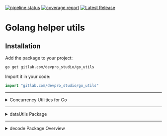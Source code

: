 [![pipeline status](https://gitlab.com/devpro_studio/go_utils/badges/master/pipeline.svg)](https://gitlab.com/devpro_studio/go_utils/-/commits/master)
[![coverage report](https://gitlab.com/devpro_studio/go_utils/badges/master/coverage.svg)](https://gitlab.com/devpro_studio/go_utils/-/commits/master)
[![Latest Release](https://gitlab.com/devpro_studio/go_utils/-/badges/release.svg)](https://gitlab.com/devpro_studio/go_utils/-/releases)

# Golang helper utils

## Installation

Add the package to your project:

```bash
go get gitlab.com/devpro_studio/go_utils
```

Import it in your code:

```go
import "gitlab.com/devpro_studio/go_utils"
```

---

<details>
  <summary>Concurrency Utilities for Go</summary>

## Concurrency Utilities for Go

This package provides a set of utilities for working with channels and concurrency in Go. It simplifies the creation of pipelines, fan-in/fan-out patterns, batching, and parallel processing. Each function is generic and works with any data type.

---

### Features

- **Pipeline**: Apply a transformation function to a stream of input values.
- **Filter**: Apply a filter function to a stream of input values.
- **Split**: Split a stream of input values into two output streams based on a function.
- **FanIn**: Merge multiple input streams into a single output stream.
- **FanOut**: Distribute values from an input stream to multiple output streams.
- **Batch**: Group input values into fixed-size batches.
- **Parallel**: Process input values concurrently using a worker pool.
- **Future**: Execute a function asynchronously and retrieve its result later, allowing non-blocking operations.

---

### Usage

#### 1. Pipeline

Transforms a stream of input values using a provided function.

```go
input := make(chan int)
output := concurrency.Pipeline(func(i int) int { return i * 2 })(input)

go func() {
    for i := 1; i <= 5; i++ {
        input <- i
    }
    close(input)
}()

for val := range output {
    fmt.Println(val) // Output: 2, 4, 6, 8, 10
}
```

---

#### 2. Filter

Filter a stream of input values using a provided function.

```go
input := make(chan int)
output := concurrency.Filter(func(i int) bool { return i % 2 == 0 })(input)

go func() {
    for i := 1; i <= 5; i++ {
        input <- i
    }
    close(input)
}()

for val := range output {
    fmt.Println(val) // Output: 2, 4
}
```

---

#### 3. Split

Splits a stream of input values into two streams based on a transformation function.

```go
input := make(chan int)
out1, out2 := concurrency.Split(input, func(i int) (int, string) {
    return i, fmt.Sprintf("Value: %d", i)
})

go func() {
    for i := 1; i <= 3; i++ {
        input <- i
    }
    close(input)
}()

for val := range out1 {
    fmt.Println(val) // Output: 1, 2, 3
}

for val := range out2 {
    fmt.Println(val) // Output: "Value: 1", "Value: 2", "Value: 3"
}
```

---

#### 4. FanIn

Merges multiple input streams into a single output stream.

```go
ch1 := make(chan int)
ch2 := make(chan int)
output := concurrency.FanIn(ch1, ch2)

go func() {
    ch1 <- 1
    ch1 <- 2
    close(ch1)
}()

go func() {
    ch2 <- 3
    ch2 <- 4
    close(ch2)
}()

for val := range output {
    fmt.Println(val) // Output: 1, 2, 3, 4 (order may vary)
}
```

---

#### 5. FanOut

Distributes values from a single input stream to multiple output streams.

```go
input := make(chan int)
outputs := concurrency.FanOut(input, 3, false)

go func() {
    for i := 1; i <= 5; i++ {
        input <- i
    }
    close(input)
}()

for i, out := range outputs {
    go func(index int, ch <-chan int) {
        for val := range ch {
            fmt.Printf("Output[%d]: %d\n", index, val)
        }
    }(i, out)
}
```

---

#### 6. Batch

Groups values from a stream into fixed-size batches.

```go
input := make(chan int)
output := concurrency.Batch(input, 2)

go func() {
    for i := 1; i <= 5; i++ {
        input <- i
    }
    close(input)
}()

for batch := range output {
    fmt.Println(batch) // Output: [1 2], [3 4], [5]
}
```

---

#### 7. Parallel

Processes values from a stream concurrently using a worker pool.

```go
input := make(chan int)
output := concurrency.Parallel(input, func(i int) int { return i * i }, 3)

go func() {
    for i := 1; i <= 5; i++ {
        input <- i
    }
    close(input)
}()

for val := range output {
    fmt.Println(val) // Output: 1, 4, 9, 16, 25 (order may vary)
}
```

---

#### 8. Future

Execute a function asynchronously and retrieve its result later, allowing non-blocking operations.

```go
future := concurrency.NewFuture(func() (int, error) {
    return 42, nil
})

// After some time

result, err := future.Get()
fmt.Println(result, err) // Output: 42 <nil>
```

</details>

---

<details>
  <summary>dataUtils Package</summary>

## dataUtils Package

The dataUtils package provides a collection of utility functions for working with Go maps and slices. It simplifies common operations such as retrieving keys or values, checking for the presence of keys or values, filtering, deduplication, sorting, and converting slices to maps. The package leverages Go generics and type constraints to ensure flexibility and type safety.

---

### Features

- **Retrieve Keys**: Extract all keys from a map.
- **Retrieve Values**: Extract all values from a map.
- **Check for Keys**: Verify if a key exists in a map.
- **Check for Values**: Verify if a value exists in a map.
- **Ordered Iteration**: Iterate over a map in sorted key order.
- **Map to Slice**: Convert a map to a slice.
- **Map Pipeline**: Apply a transformation function to a map.
- **Generic Sorting**: Sort slices in ascending or descending order.
- **Deduplication**: Remove duplicate elements from a slice.
- **Filtering**: Extract elements that match a given condition.
- **Iteration**: Apply a function to each element in a slice.
- **Conversion**: Transform a slice into a map.
- **Pipeline**: Apply a transformation function to a slice.

---

#### 1. MapKeys

Extracts all keys from the provided map.

```go
data := map[string]int{"a": 1, "b": 2, "c": 3}
keys := dataUtils.MapKeys(data)
fmt.Println(keys) // Output: [a b c] (order may vary)
```

---

#### 2. MapValues

Extracts all values from the provided map.

```go
data := map[string]int{"a": 1, "b": 2, "c": 3}
values := dataUtils.MapValues(data)
fmt.Println(values) // Output: [1 2 3] (order may vary)
```

---

#### 3. MapContains

Checks if the provided map contains the specified key.

```go
data := map[string]int{"a": 1, "b": 2}
exists := dataUtils.MapContains(data, "b")
fmt.Println(exists) // Output: true
```

---

#### 4. MapValueContains

Checks if the provided map contains the specified value.

```go
data := map[string]int{"a": 1, "b": 2}
exists := dataUtils.MapValueContains(data, 2)
fmt.Println(exists) // Output: true
```

---

#### 5. MapOrderedIterator

Creates a function to iterate over the provided map in sorted key order. Requires a Constraints type for sorting keys.

```go
data := map[int]string{3: "three", 1: "one", 2: "two"}

iterator := dataUtils.MapOrderedIterator(data)
iterator(func(k int, v string) bool {
    fmt.Printf("Key: %d, Value: %s\n", k, v)
    return true // Return false to stop iteration early
})
// Output:
// Key: 1, Value: one
// Key: 2, Value: two
// Key: 3, Value: three
```

---

#### 6. MapToSlice

Converts a map to a slice using a transformation function.

```go
data := map[string]int{"a": 1, "b": 2, "c": 3}
slice := dataUtils.MapToSlice(data, func(k string, v int) string {
    return fmt.Sprintf("%s: %d", k, v)
})
fmt.Println(slice) // Output: ["a: 1", "b: 2", "c: 3"]
```

---

#### 7. MapPipeline

Applies a transformation function to a map and returns a new map.

```go
data := map[string]int{"a": 1, "b": 2, "c": 3}
result := dataUtils.MapPipeline(data, func(k string, v int) string {
    return fmt.Sprintf("%s: %d", k, v)
})
fmt.Println(result) // Output: map[a: "a: 1", b: "b: 2", c: "c: 3"]
```

---

#### 8. SliceOrder

Sorts a slice in ascending or descending order.

```go
numbers := []int{5, 3, 8, 1}
dataUtils.SliceOrderAsk(&numbers)
fmt.Println(numbers) // Output: [1 3 5 8]

strings := []string{"banana", "apple", "cherry"}
dataUtils.SliceOrderAsk(&strings)
fmt.Println(strings) // Output: [apple banana cherry]
```

```go
numbers := []int{5, 3, 8, 1}
dataUtils.SliceOrderDesc(&numbers)
fmt.Println(numbers) // Output: [8 5 3 1]

strings := []string{"banana", "apple", "cherry"}
dataUtils.SliceOrderDesc(&strings)
fmt.Println(strings) // Output: [cherry banana apple]
```

---

#### 9. SliceDistinct

Removes duplicate elements from a slice and returns a new slice with unique values.

```go
numbers := []int{1, 2, 2, 3, 4, 4}
uniqueNumbers := dataUtils.SliceDistinct(numbers)
fmt.Println(uniqueNumbers) // Output: [1 2 3 4]
```

---

#### 10. SliceFilter

Filters elements in a slice based on a predicate function.

```go
numbers := []int{1, 2, 3, 4, 5}
evenNumbers := dataUtils.SliceFilter(numbers, func(n *int) bool {
    return *n%2 == 0
})
fmt.Println(evenNumbers) // Output: [2 4]
```

---

#### 11. SliceForeach

Applies a function to each element in a slice.

```go
numbers := []int{1, 2, 3}
dataUtils.SliceForeach(&numbers, func(n *int) {
    *n *= 2
})
fmt.Println(numbers) // Output: [2 4 6]
```

---

#### 12. SliceToMap

Converts a slice to a map using a transformation function.

```go
people := []string{"Alice", "Bob", "Charlie"}
nameLengths := dataUtils.SliceToMap(&people, func(name *string) (string, int) {
    return *name, len(*name)
})
fmt.Println(nameLengths) // Output: map[Alice:5 Bob:3 Charlie:7]
```

---

#### 13. SlicePipeline

Applies a transformation function to a slice and returns a new slice.

```go
numbers := []int{1, 2, 3}
squaredNumbers := dataUtils.SlicePipeline(numbers, func(n *int) int {
    return *n * *n
})
fmt.Println(squaredNumbers) // Output: [1 4 9]
```

</details>

---

<details>
  <summary>decode Package Overview</summary>

## decode Package Overview

The decode package provides a flexible utility for copying and transforming data between different Go data structures, such as maps and structs. It supports nested structures, type conversions, and field mapping using struct tags. This functionality is useful for scenarios like data serialization, deserialization, and mapping between different data representations.

---

### Key Features

#### Core Functionality

- **Data Transformation**: Copy and transform data between structs, maps, and slices.
- **Field Mapping**: Map fields between structs and maps using custom tags.
- **Nested Data Handling**: Recursively process nested data structures.

#### Error Handling

- **Type Mismatch**: Returns an error if source and destination types are incompatible.
- **Destination Validation**: Ensures the destination is a writable pointer.
- **Field Presence**: Optionally enforce strict checks for field presence in the destination.

#### Configuration Flags

The behavior of the `Decode` function can be customized using the following flags:

- **`DecoderStrongFoundDst`**: Enforces strict checks for destination field presence.
- **`DecoderStrongType`**: Ensures type safety and allows struct-to-map conversion.
- **`DecoderUnwrapStructToMap`**: Unwraps nested structs into maps for flexible data representation.

---

### Usage Example

#### Basic Struct-to-Struct Mapping

```go
type Source struct {
    Name  string `json:"name"`
    Age   int    `json:"age"`
}

type Destination struct {
    Name  string `json:"name"`
    Age   int    `json:"age"`
}

source := Source{Name: "Alice", Age: 30}
var destination Destination

err := decode.Decode(source, &destination, "json", decode.DecoderStrongFoundDst)
if err != nil {
    log.Fatalf("Error: %v", err)
}

fmt.Println(destination) // Output: {Name: "Alice", Age: 30}
```

---

#### Struct-to-Map Conversion

```go
type Source struct {
    Name  string `json:"name"`
    Age   int    `json:"age"`
}

source := Source{Name: "Alice", Age: 30}
destination := make(map[string]interface{})

err := decode.Decode(source, &destination, "json", decode.DecoderUnwrapStructToMap)
if err != nil {
    log.Fatalf("Error: %v", err)
}

fmt.Println(destination) // Output: map[name: "Alice" age: 30]
```

</details>
